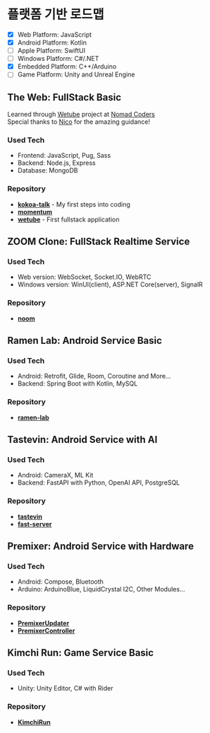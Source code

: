 # 플랫폼 기반 로드맵

- [x] Web Platform: JavaScript
- [x] Android Platform: Kotlin
- [ ] Apple Platform: SwiftUI
- [ ] Windows Platform: C#/.NET
- [x] Embedded Platform: C++/Arduino
- [ ] Game Platform: Unity and Unreal Engine

## The Web: FullStack Basic

Learned through [Wetube](https://github.com/YuruCoder/wetube) project at [Nomad Coders](https://nomadcoders.co/wetube)  
Special thanks to [Nico](https://github.com/serranoarevalo) for the amazing guidance!

### Used Tech

- Frontend: JavaScript, Pug, Sass
- Backend: Node.js, Express
- Database: MongoDB

### Repository

- [**kokoa-talk**](https://github.com/YuruCoder/kokoa-talk) - My first steps into coding
- [**momentum**](https://github.com/YuruCoder/momentum)
- [**wetube**](https://github.com/YuruCoder/wetube) - First fullstack application

## ZOOM Clone: FullStack Realtime Service

### Used Tech

- Web version: WebSocket, Socket.IO, WebRTC
- Windows version: WinUI(client), ASP.NET Core(server), SignalR

### Repository

- [**noom**](https://github.com/yurucoder/noom)

## Ramen Lab: Android Service Basic

### Used Tech

- Android: Retrofit, Glide, Room, Coroutine and More...
- Backend: Spring Boot with Kotlin, MySQL

### Repository

- [**ramen-lab**](https://github.com/YuruCoder/ramen-lab)

## Tastevin: Android Service with AI

### Used Tech

- Android: CameraX, ML Kit
- Backend: FastAPI with Python, OpenAI API, PostgreSQL

### Repository

- [**tastevin**](https://github.com/YuruCoder/tastevin)
- [**fast-server**](https://github.com/YuruCoder/fast-server)

## Premixer: Android Service with Hardware

### Used Tech

- Android: Compose, Bluetooth
- Arduino: ArduinoBlue, LiquidCrystal I2C, Other Modules...

### Repository

- [**PremixerUpdater**](https://github.com/YuruCoder/PremixerUpdater)
- [**PremixerController**](https://github.com/YuruCoder/PremixerController)

## Kimchi Run: Game Service Basic

### Used Tech

- Unity: Unity Editor, C# with Rider

### Repository

- [**KimchiRun**](https://github.com/yurucoder/KimchiRun)
